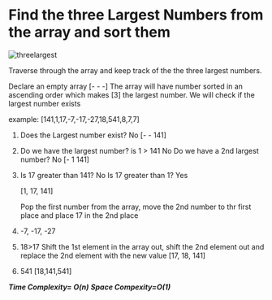 # Find the three Largest Numbers from the array and sort them

![threelargest](https://user-images.githubusercontent.com/15992276/57350674-043bb680-712d-11e9-9333-2f82327e04b8.JPG)

Traverse through the array and keep track of the the three largest numbers.

Declare an empty array
[- - -]
The array will have number sorted in an ascending order which makes [3] the largest number. We will check if the largest number exists

example: [141,1,17,-7,-17,-27,18,541,8,7,7]

1. Does the Largest number exist? No
   [- - 141]

2. Do we have the largest number?
   is 1 > 141
   No
   Do we have a 2nd largest number?
   No
   [- 1 141]

3. Is 17 greater than 141? No
   Is 17 greater than 1? Yes

   [1, 17, 141]

   Pop the first number from the array, move the 2nd number to thr first place
   and place 17 in the 2nd place

4. -7, -17, -27

5. 18>17
   Shift the 1st element in the array out, shift the 2nd element out and replace
   the 2nd element with the new value
   [17, 18, 141]

6. 541
   [18,141,541]

**_Time Complexity= O(n)_**
**_Space Compexity=O(1)_**
